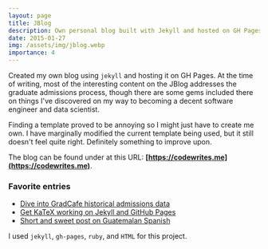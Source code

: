 ```yaml
---
layout: page
title: JBlog
description: Own personal blog built with Jekyll and hosted on GH Pages
date: 2015-01-27
img: /assets/img/jblog.webp
importance: 4
---
```


Created my own blog using `jekyll` and hosting it on GH Pages. At the time of writing, most of the interesting content on the JBlog addresses the graduate admissions process, though there are some gems included there on things I've discovered on my way to becoming a decent software engineer and data scientist.

Finding a template proved to be annoying so I might just have to create me own. I have marginally modified the current template being used, but it still doesn't feel quite right. Definitely something to improve upon.

The blog can be found under at this URL: **[https://codewrites.me](https://codewrites.me)**.

### Favorite entries

* [Dive into GradCafe historical admissions data](https://codewrites.me/grad-school/gre/gradcafe/2021/01/19/gradcafe-data/)
* [Get KaTeX working on Jekyll and GitHub Pages](https://codewrites.me/jekyll/katex/blog/2020/08/26/use-katex-gh-pages/)
* [Short and sweet post on Guatemalan Spanish](https://codewrites.me/linguistics/spanish/2015/01/27/guatemalan-spanish-1/)

I used `jekyll`, `gh-pages`, `ruby`, and `HTML` for this project.
